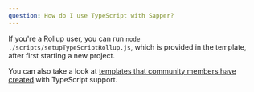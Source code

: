 ```yaml
---
question: How do I use TypeScript with Sapper?
---
```


If you're a Rollup user, you can run `node ./scripts/setupTypeScriptRollup.js`, which is provided in the template, after first starting a new project.

You can also take a look at [templates that community members have created](https://github.com/sveltejs/integrations#sapper-templates-boilerplates) with TypeScript support.
